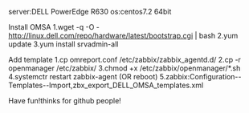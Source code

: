 server:DELL PowerEdge R630
os:centos7.2 64bit

Install OMSA
1.wget -q -O - http://linux.dell.com/repo/hardware/latest/bootstrap.cgi | bash
2.yum update
3.yum install srvadmin-all

Add template
1.cp omreport.conf /etc/zabbix/zabbix_agentd.d/
2.cp -r openmanager /etc/zabbix/
3.chmod +x /etc/zabbix/openmanager/*.sh
4.systemctr restart zabbix-agent (OR reboot)
5.zabbix:Configuration--Templates--Import,zbx_export_DELL_OMSA_templates.xml

Have fun!thinks for github people!
